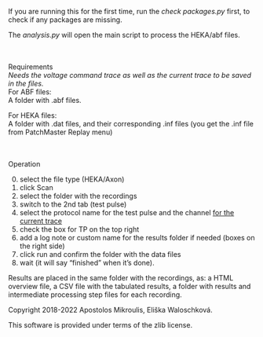 If you are running this for the first time, run the <i>check packages.py</i> first, to check if any packages are missing.

The <i>analysis.py</i> will open the main script to process the HEKA/abf files.

<br/><br/>
Requirements
<br/>
<i>Needs the voltage command trace as well as the current trace to be saved in the files.</i>
<br/>
For ABF files:<br/>
            A folder with .abf files.

For HEKA files:<br/>
            A folder with .dat files, and their corresponding .inf files
                        (you get the .inf file from PatchMaster Replay menu)

<br/><br/>
Operation <br/>

0. select the file type (HEKA/Axon)
1. click Scan
2. select the folder with the recordings
3. switch to the 2nd tab (test pulse)
4. select the protocol name for the test pulse and the channel <u>for the current trace</u>
5. check the box for TP on the top right
6. add a log note or custom name for the results folder if needed (boxes on the right side)
7. click run and confirm the folder with the data files
8. wait (it will say “finished” when it’s done).

Results are placed in the same folder with the recordings, as:
a HTML overview file,
a CSV file with the tabulated results,
a folder with results and intermediate processing step files for each recording.


Copyright 2018-2022 Apostolos Mikroulis, Eliška Waloschková.

This software is provided under terms of the zlib license.
